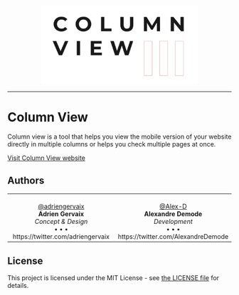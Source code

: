<p align="center">
  <a href="https://column-view.alex-d.fr">
    <img src=".github/logo.svg" alt="Column View" width="70%">
  </a>
</p>


-----


# Column View

Column view is a tool that helps you view the mobile version of your website directly in multiple columns or helps you check multiple pages at once.

[Visit Column View website](https://column-view.alex-d.fr)


## Authors

<table>
<tbody>
  <tr width="100%">
    <td align="center" width="50%">
      <a href="https://github.com/adriengervaix">
        <img src="https://avatars2.githubusercontent.com/u/8452031?s=150&v=4" alt=""><br>
        @adriengervaix
      </a> <br>
      <strong>Adrien Gervaix</strong><br>
      <em>Concept & Design</em><br>
      &bull; &bull; &bull;<br>
      https://twitter.com/adriengervaix
    </td>
    <td align="center" width="50%">
      <a href="https://github.com/Alex-D">
        <img src="https://avatars2.githubusercontent.com/u/426843?s=150&v=4" alt=""><br>
        @Alex-D
      </a> <br>
      <strong>Alexandre Demode</strong><br>
      <em>Development</em><br>
      &bull; &bull; &bull;<br>
      https://twitter.com/AlexandreDemode
    </td>
  </tr>
</tbody>
</table>


## License

This project is licensed under the MIT License - see [the LICENSE file](LICENSE) for details.
